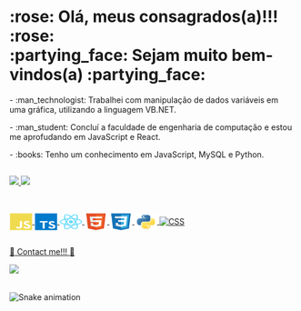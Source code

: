 <h1> :rose: Olá, meus consagrados(a)!!! :rose: 
<br> :partying_face: Sejam muito bem-vindos(a) :partying_face:  </h1>

<div>
  <p>- :man_technologist: Trabalhei com manipulação de dados variáveis em uma gráfica, utilizando a linguagem VB.NET.</p>
  <p>- :man_student: Concluí a faculdade de engenharia de computação e estou me aprofudando em JavaScript e React.</p>
  <p>- :books: Tenho um conhecimento em JavaScript, MySQL e Python.</p>
</div>

##

<div>
  <a href="https://github.com/Well0Lins">
  <img height="150em" src="https://github-readme-stats.vercel.app/api?username=Well0Lins&show_icons=true&theme=dracula&include_all_commits=true&count_private=true"/>
  <img height="150em" src="https://github-readme-stats.vercel.app/api/top-langs/?username=Well0Lins&layout=compact&langs_count=7&theme=dracula"/>
</div>    

 ##
 
<div style="display: inline_block"><br>
  <img align="center" alt="Js" height="30" width="40" src="https://raw.githubusercontent.com/devicons/devicon/master/icons/javascript/javascript-plain.svg">
  <img align="center" alt="CSS" height="30" width="40" src="https://raw.githubusercontent.com/devicons/devicon/master/icons/typescript/typescript-plain.svg">
  <img align="center" alt="CSS" height="30" width="40" src="https://raw.githubusercontent.com/devicons/devicon/master/icons/react/react-original.svg">
  <img align="center" alt="HTML" height="30" width="40" src="https://raw.githubusercontent.com/devicons/devicon/master/icons/html5/html5-original.svg">
  <img align="center" alt="CSS" height="30" width="40" src="https://raw.githubusercontent.com/devicons/devicon/master/icons/css3/css3-original.svg">
  <img align="center" alt="CSS" height="30" width="40" src="https://raw.githubusercontent.com/devicons/devicon/master/icons/python/python-original.svg">  
  <img align="center" alt="CSS" height="30" width="40" src="https://camo.githubusercontent.com/0f1467412517588deb85362f86859df12b70e6ed44f7b69c92162a10030238de/68747470733a2f2f69302e77702e636f6d2f7777772e646f776e6c6f6164696e666f726d65722e636f6d2f77702d636f6e74656e742f75706c6f6164732f323031322f31322f76622d6c6f676f2d332e706e67">
</div>

## 
:rose: Contact me!!! :rose:
<div> 
  <a href="https://www.linkedin.com/in/wellington-lins/" target="_blank"><img src="https://img.shields.io/badge/-LinkedIn-%230077B5?style=for-the-badge&logo=linkedin&logoColor=white" target="_blank"></a> 

##
  
  ![Snake animation](https://github.com/devemdobro/devemdobro/blob/output/github-contribution-grid-snake.svg)
</div>
